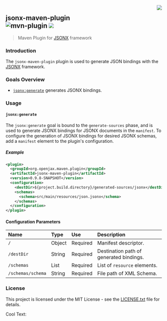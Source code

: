 <img src="https://images.cooltext.com/5195722.png" align="right">

## jsonx-maven-plugin<br>![mvn-plugin][mvn-plugin] <a href="https://www.openjax.org/"><img src="https://img.shields.io/badge/OpenJAX--blue.svg"></a>
> Maven Plugin for [JSONX][jsonx] framework

### Introduction

The `jsonx-maven-plugin` plugin is used to generate JSON bindings with the [JSONX][jsonx] framework.

### Goals Overview

* [`jsonx:generate`](#jsonxgenerate) generates JSONX bindings.

### Usage

#### `jsonx:generate`

The `jsonx:generate` goal is bound to the `generate-sources` phase, and is used to generate JSONX bindings for JSONX documents in the `manifest`. To configure the generation of JSONX bindings for desired JSONX schemas, add a `manifest` element to the plugin's configuration.

##### Example

```xml
<plugin>
  <groupId>org.openjax.maven.plugin</groupId>
  <artifactId>jsonx-maven-plugin</artifactId>
  <version>0.9.8-SNAPSHOT</version>
  <configuration>
    <destDir>${project.build.directory}/generated-sources/jsonx</destDir>
    <schemas>
      <schema>src/main/resources/json.jsonx</schema>
    </schemas>
  </configuration>
</plugin>
```

#### Configuration Parameters

| Name              | Type    | Use      | Description                                                                   |
|:------------------|:--------|:---------|:------------------------------------------------------------------------------|
| `/`               | Object  | Required | Manifest descriptor.                                                          |
| `/destDir`        | String  | Required | Destination path of generated bindings.                                       |
| `/schemas`        | List    | Required | List of `resource` elements.                                                  |
| `/schemas/schema` | String  | Required | File path of XML Schema.                                                      |

### License

This project is licensed under the MIT License - see the [LICENSE.txt](LICENSE.txt) file for details.

<a href="http://cooltext.com" target="_top"><img src="https://cooltext.com/images/ct_pixel.gif" width="80" height="15" alt="Cool Text: Logo and Graphics Generator" border="0" /></a>

[mvn-plugin]: https://img.shields.io/badge/mvn-plugin-lightgrey.svg
[jsonx]: /../../../../openjax/openjax-jsonx